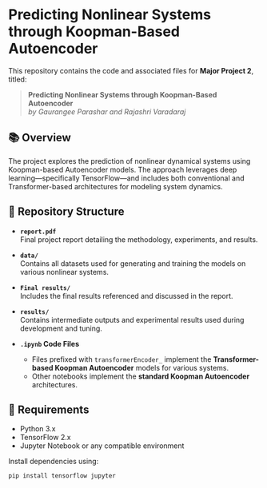 # Predicting Nonlinear Systems through Koopman-Based Autoencoder

This repository contains the code and associated files for **Major Project 2**, titled:

> **Predicting Nonlinear Systems through Koopman-Based Autoencoder**  
> *by Gaurangee Parashar and Rajashri Varadaraj*

## 📚 Overview

The project explores the prediction of nonlinear dynamical systems using Koopman-based Autoencoder models. The approach leverages deep learning—specifically TensorFlow—and includes both conventional and Transformer-based architectures for modeling system dynamics.

## 📁 Repository Structure

- **`report.pdf`**  
  Final project report detailing the methodology, experiments, and results.

- **`data/`**  
  Contains all datasets used for generating and training the models on various nonlinear systems.

- **`Final results/`**  
  Includes the final results referenced and discussed in the report.

- **`results/`**  
  Contains intermediate outputs and experimental results used during development and tuning.

- **`.ipynb` Code Files**  
  - Files prefixed with `transformerEncoder_` implement the **Transformer-based Koopman Autoencoder** models for various systems.
  - Other notebooks implement the **standard Koopman Autoencoder** architectures.

## 🧰 Requirements

- Python 3.x  
- TensorFlow 2.x  
- Jupyter Notebook or any compatible environment

Install dependencies using:

```bash
pip install tensorflow jupyter
